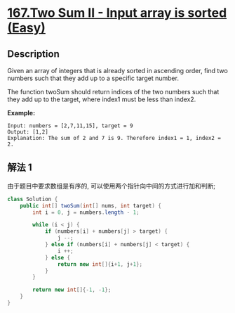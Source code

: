 # [167.Two Sum II - Input array is sorted (Easy)](https://leetcode.com/problems/two-sum-ii-input-array-is-sorted/)

## Description


Given an array of integers that is already sorted in ascending order, find two numbers such that they add up to a specific target number.

The function twoSum should return indices of the two numbers such that they add up to the target, where index1 must be less than index2.



**Example:**

```
Input: numbers = [2,7,11,15], target = 9
Output: [1,2]
Explanation: The sum of 2 and 7 is 9. Therefore index1 = 1, index2 = 2.
```


## 解法 1

由于题目中要求数组是有序的, 可以使用两个指针向中间的方式进行加和判断;
```java
class Solution {
    public int[] twoSum(int[] nums, int target) {
        int i = 0, j = numbers.length - 1;

        while (i < j) {
            if (numbers[i] + numbers[j] > target) {
                j --;
            } else if (numbers[i] + numbers[j] < target) {
                i ++;
            } else {
                return new int[]{i+1, j+1};
            }
        }

        return new int[]{-1, -1};
    }
}
```
